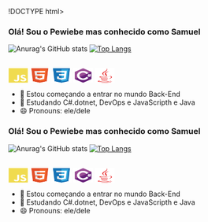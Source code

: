 !DOCTYPE html>
<html>
  <head>
    <title>Snake Game</title>
  </head>
  <body>
    <canvas id="snake" width="400" height="400"></canvas>
    <script src="https://cdn.jsdelivr.net/gh/Platane/js13kGames/resources/js/tiledrawing.js"></script>
    <script src="https://cdn.jsdelivr.net/gh/Platane/js13kGames/snake/snake.js"></script>
  </body>
</html>

### Olá! Sou o Pewiebe mas conhecido como Samuel

![Anurag's GitHub stats](https://github-readme-stats.vercel.app/api?username=pewiebe&show_icons=true&theme=dracula)
[![Top Langs](https://github-readme-stats.vercel.app/api/top-langs/?username=pewiebe&layout=compact)](https://github.com/anuraghazra/github-readme-stats)


<div style="display: inline_block"><br>
  <img align="center" alt="Pewiebe-Js" height="30" width="40" src="https://raw.githubusercontent.com/devicons/devicon/master/icons/javascript/javascript-plain.svg">
  <img align="center" alt="Pewiebe-HTML" height="30" width="40" src="https://raw.githubusercontent.com/devicons/devicon/master/icons/html5/html5-original.svg">
  <img align="center" alt="Pewiebe-CSS" height="30" width="40" src="https://raw.githubusercontent.com/devicons/devicon/master/icons/css3/css3-original.svg">
  <img align="center" alt="Pewiebe-Csharp" height="30" width="40" src="https://raw.githubusercontent.com/devicons/devicon/master/icons/csharp/csharp-original.svg">
<img align="center" alt="Pewiebe-Js" height="30" width="40" src="https://raw.githubusercontent.com/devicons/devicon/master/icons/java/java-plain.svg">
  </div>

- 🔭 Estou começando a entrar no mundo Back-End
- 🌱 Estudando C#.dotnet, DevOps e JavaScripth e Java
- 😄 Pronouns: ele/dele


### Olá! Sou o Pewiebe mas conhecido como Samuel

![Anurag's GitHub stats](https://github-readme-stats.vercel.app/api?username=pewiebe&show_icons=true&theme=dracula)
[![Top Langs](https://github-readme-stats.vercel.app/api/top-langs/?username=pewiebe&layout=compact)](https://github.com/anuraghazra/github-readme-stats)


<div style="display: inline_block"><br>
  <img align="center" alt="Pewiebe-Js" height="30" width="40" src="https://raw.githubusercontent.com/devicons/devicon/master/icons/javascript/javascript-plain.svg">
  <img align="center" alt="Pewiebe-HTML" height="30" width="40" src="https://raw.githubusercontent.com/devicons/devicon/master/icons/html5/html5-original.svg">
  <img align="center" alt="Pewiebe-CSS" height="30" width="40" src="https://raw.githubusercontent.com/devicons/devicon/master/icons/css3/css3-original.svg">
  <img align="center" alt="Pewiebe-Csharp" height="30" width="40" src="https://raw.githubusercontent.com/devicons/devicon/master/icons/csharp/csharp-original.svg">
<img align="center" alt="Pewiebe-Js" height="30" width="40" src="https://raw.githubusercontent.com/devicons/devicon/master/icons/java/java-plain.svg">
  </div>

- 🔭 Estou começando a entrar no mundo Back-End
- 🌱 Estudando C#.dotnet, DevOps e JavaScripth e Java
- 😄 Pronouns: ele/dele

